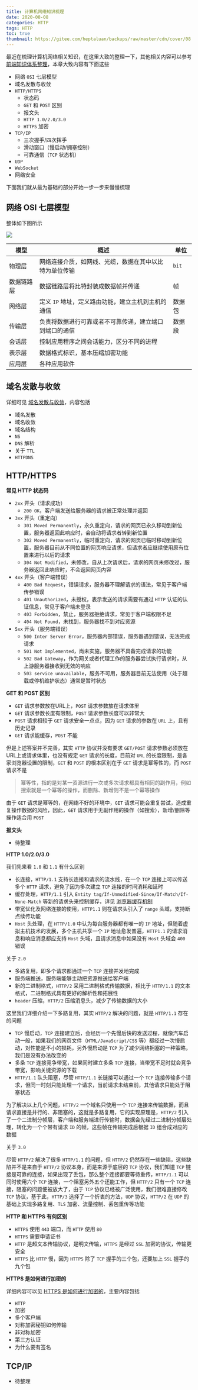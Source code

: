 ```yaml
---
title: 计算机网络知识梳理
date: 2020-08-08
categories: HTTP
tags: HTTP
toc: true
thumbnail: https://gitee.com/heptaluan/backups/raw/master/cdn/cover/08.jpg
---
```


最近在梳理计算机网络相关知识，在这里大致的整理一下，其他相关内容可以参考 [前端知识体系整理](https://heptaluan.github.io/target/)，本章大致内容有下面这些

<!--more-->

* 网络 `OSI` 七层模型
* 域名发散与收敛
* `HTTP/HTTPS`
  * 状态码
  * `GET` 和 `POST` 区别
  * 报文头
  * `HTTP 1.0/2.0/3.0`
  * `HTTPS` 加密
* `TCP/IP`
  * 三次握手/四次挥手
  * 滑动窗口（慢启动/拥塞控制）
  * 可靠通信（`TCP` 状态机）
* `UDP`
* `WebSocket`
* 网络安全

下面我们就从最为基础的部分开始一步一步来慢慢梳理


## 网络 OSI 七层模型

整体如下图所示

![](https://gitee.com/heptaluan/backups/raw/master/cdn/http/08-01.png)

模型 | 概述 | 单位
-|-|-
物理层 | 网络连接介质，如网线、光缆，数据在其中以比特为单位传输 | `bit`
数据链路层 | 数据链路层将比特封装成数据帧并传递 | 帧
网络层 | 定义 `IP` 地址，定义路由功能，建立主机到主机的通信 | 数据包
传输层 | 负责将数据进行可靠或者不可靠传递，建立端口到端口的通信 | 数据段
会话层 | 控制应用程序之间会话能力，区分不同的进程 | 
表示层 | 数据格式标识，基本压缩加密功能 | 
应用层 | 各种应用软件 | 





## 域名发散与收敛

详细可见 [域名发散与收敛](http://localhost:4000/2017/12/01/HTTP/03/)，内容包括

* 域名发散
* 域名收敛
* 域名结构
* `NS`
* `DNS` 解析
* 关于 `TTL`
* `HTTPDNS`



## HTTP/HTTPS

**常见 HTTP 状态码**

* `2xx` 开头（请求成功）
  * `200 OK`，客户端发送给服务器的请求被正常处理并返回
* `3xx` 开头（重定向）
  * `301 Moved Permanently`，永久重定向，请求的网页已永久移动到新位置，服务器返回此响应时，会自动将请求者转到新位置
  * `302 Moved Permanently`，临时重定向，请求的网页已临时移动到新位置，服务器目前从不同位置的网页响应请求，但请求者应继续使用原有位置来进行以后的请求
  * `304 Not Modified`，未修改，自从上次请求后，请求的网页未修改过，服务器返回此响应时，不会返回网页内容
* `4xx` 开头（客户端错误）
  * `400 Bad Request`，错误请求，服务器不理解请求的语法，常见于客户端传参错误
  * `401 Unauthorized`，未授权，表示发送的请求需要有通过 `HTTP` 认证的认证信息，常见于客户端未登录
  * `403 Forbidden`，禁止，服务器拒绝请求，常见于客户端权限不足
  * `404 Not Found`，未找到，服务器找不到对应资源
* `5xx` 开头（服务端错误）
  * `500 Inter Server Error`，服务器内部错误，服务器遇到错误，无法完成请求
  * `501 Not Implemented`，尚未实施，服务器不具备完成请求的功能
  * `502 Bad Gateway`，作为网关或者代理工作的服务器尝试执行请求时，从上游服务器接收到无效的响应
  * `503 service unavailable`，服务不可用，服务器目前无法使用（处于超载或停机维护状态）通常是暂时状态


**GET 和 POST 区别**

* `GET` 请求参数放在URL上，`POST` 请求参数放在请求体里
* `GET` 请求参数长度有限制，`POST` 请求参数长度可以非常大
* `POST` 请求相较于 `GET` 请求安全一点点，因为 `GET` 请求的参数在 `URL` 上，且有历史记录
* `GET` 请求能缓存，`POST` 不能

但是上述答案并不完善，其实 `HTTP` 协议并没有要求 `GET/POST` 请求参数必须放在URL上或请求体里，也没有规定 `GET` 请求的长度，目前对 `URL` 的长度限制，是各家浏览器设置的限制，`GET` 和 `POST` 的根本区别在于 `GET` 请求是幂等性的，而 `POST` 请求不是

> 幂等性，指的是对某一资源进行一次或多次请求都具有相同的副作用，例如搜索就是一个幂等的操作，而删除、新增则不是一个幂等操作

由于 `GET` 请求是幂等的，在网络不好的环境中，`GET` 请求可能会重复尝试，造成重复操作数据的风险，因此，`GET` 请求用于无副作用的操作（如搜索），新增/删除等操作适合用 `POST` 


**报文头**

* 待整理

<!-- 关于这一部分内容可以见 [HTTP 报文头](http://localhost:4000/2019/08/17/HTTP/07/)，整理的比较详细，内容包括

* 请求报文
* 请求报文示例
* 请求行/请求方法/请求地址/协议及版本/请求头/空行（请求）/请求体
* 响应报文
* 状态行/状态码/状态码描述/响应头/空行（响应）/响应体
* `POST` 提交数据方式（`application/x-www-form-urlencoded/multipart/form-data/application/json/text/xml`） -->



**HTTP 1.0/2.0/3.0**

我们先来看 `1.0` 和 `1.1` 有什么区别

* 长连接，`HTTP/1.1` 支持长连接和请求的流水线，在一个 `TCP` 连接上可以传送多个 `HTTP` 请求，避免了因为多次建立 `TCP` 连接的时间消耗和延时
* 缓存处理，`HTTP/1.1` 引入 `Entity tag/If-Unmodified-Since/If-Match/If-None-Match` 等新的请求头来控制缓存，详见 [浏览器缓存机制](http://localhost:4000/2017/12/12/HTTP/04/)
* 带宽优化及网络连接的使用，`HTTP1.1` 则在请求头引入了 `range` 头域，支持断点续传功能
* `Host` 头处理，在 `HTTP/1.0` 中认为每台服务器都有唯一的 `IP` 地址，但随着虚拟主机技术的发展，多个主机共享一个 `IP` 地址愈发普遍，`HTTP1.1` 的请求消息和响应消息都应支持 `Host` 头域，且请求消息中如果没有 `Host` 头域会 `400` 错误

关于 `2.0`

* 多路复用，即多个请求都通过一个 `TCP` 连接并发地完成
* 服务端推送，服务端能够主动把资源推送给客户端
* 新的二进制格式，`HTTP/2` 采用二进制格式传输数据，相比于 `HTTP/1.1` 的文本格式，二进制格式具有更好的解析性和拓展性
* `header` 压缩，`HTTP/2` 压缩消息头，减少了传输数据的大小

这里我们详细介绍一下多路复用，其实 `HTTP/2` 解决的问题，就是 `HTTP/1.1` 存在的问题

* `TCP` 慢启动，`TCP` 连接建立后，会经历一个先慢后快的发送过程，就像汽车启动一般，如果我们的网页文件（`HTML/JavaScript/CSS` 等）都经过一次慢启动，对性能是不小的损耗，另外慢启动是 `TCP` 为了减少网络拥塞的一种策略，我们是没有办法改变的
* 多条 `TCP` 连接竞争带宽，如果同时建立多条 `TCP` 连接，当带宽不足时就会竞争带宽，影响关键资源的下载
* `HTTP/1.1` 队头阻塞，尽管 `HTTP/1.1` 长链接可以通过一个 `TCP` 连接传输多个请求，但同一时刻只能处理一个请求，当前请求未结束前，其他请求只能处于阻塞状态

为了解决以上几个问题，`HTTP/2` 一个域名只使用一个 `TCP` 连接来传输数据，而且请求直接是并行的、非阻塞的，这就是多路复用，它的实现原理是，`HTTP/2` 引入了一个二进制分帧层，客户端和服务端进行传输时，数据会先经过二进制分帧层处理，转化为一个个带有请求 `ID` 的帧，这些帧在传输完成后根据 `ID` 组合成对应的数据

关于 `3.0`

尽管 `HTTP/2` 解决了很多 `HTTP/1.1` 的问题，但 `HTTP/2` 仍然存在一些缺陷，这些缺陷并不是来自于 `HTTP/2` 协议本身，而是来源于底层的 `TCP` 协议，我们知道 `TCP` 链接是可靠的连接，如果出现了丢包，那么整个连接都要等待重传，`HTTP/1.1` 可以同时使用六个 `TCP` 连接，一个阻塞另外五个还能工作，但 `HTTP/2` 只有一个 `TCP` 连接，阻塞的问题便被放大了，由于 `TCP` 协议已经被广泛使用，我们很难直接修改 `TCP` 协议，基于此，`HTTP/3` 选择了一个折衷的方法，`UDP` 协议，`HTTP/2` 在 `UDP` 的基础上实现多路复用、`TLS` 加密、流量控制、丢包重传等功能


**HTTP 和 HTTPS 有何区别**

* `HTTPS` 使用 `443` 端口，而 `HTTP` 使用 `80`
* `HTTPS` 需要申请证书
* `HTTP` 是超文本传输协议，是明文传输，`HTTPS` 是经过 `SSL` 加密的协议，传输更安全
* `HTTPS` 比 `HTTP` 慢，因为 `HTTPS` 除了 `TCP` 握手的三个包，还要加上 `SSL` 握手的九个包


**HTTPS 是如何进行加密的**

详细内容可以见 [HTTPS 是如何进行加密的](http://localhost:4000/2020/08/09/HTTP/09/)，主要内容包括

* `HTTP`
* 加密
* 多个客户端
* 对称加密秘钥如何传输
* 非对称加密
* 第三方认证
* 为什么要有签名


## TCP/IP

* 待整理